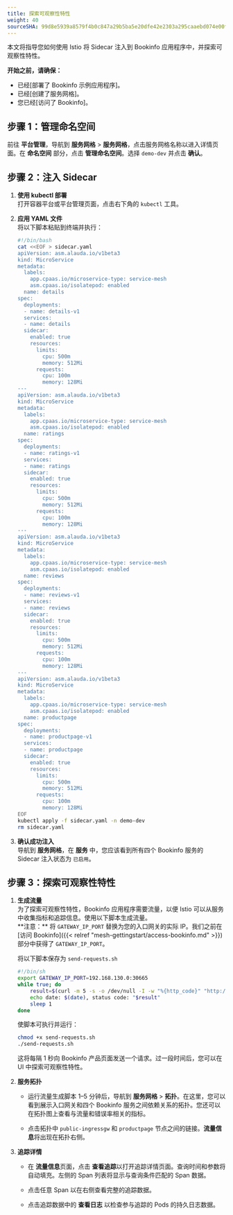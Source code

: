 ```yaml
---
title: 探索可观察性特性
weight: 40
sourceSHA: 99d8e5939a8579f4b0c847a29b5ba5e20dfe42e2303a295caaebd074e00faa0a
---
```


本文将指导您如何使用 Istio 将 Sidecar 注入到 Bookinfo 应用程序中，并探索可观察性特性。

**开始之前，请确保：**

- 已经\[部署了 Bookinfo 示例应用程序]。
- 已经\[创建了服务网格]。
- 您已经\[访问了 Bookinfo]。

## 步骤 1：管理命名空间

前往 **平台管理**，导航到 **服务网格** > **服务网格**，点击服务网格名称以进入详情页面。在 **命名空间** 部分，点击 **管理命名空间**。选择 `demo-dev` 并点击 **确认**。

## 步骤 2：注入 Sidecar

1. **使用 kubectl 部署**\
   打开容器平台或平台管理页面，点击右下角的 `kubectl` 工具。

2. **应用 YAML 文件**\
   将以下脚本粘贴到终端并执行：
   ```bash
   #!/bin/bash
   cat <<EOF > sidecar.yaml
   apiVersion: asm.alauda.io/v1beta3
   kind: MicroService
   metadata:
     labels:
       app.cpaas.io/microservice-type: service-mesh
       asm.cpaas.io/isolatepod: enabled
     name: details
   spec:
     deployments:
     - name: details-v1
     services:
     - name: details
     sidecar:
       enabled: true
       resources:
         limits:
           cpu: 500m
           memory: 512Mi
         requests:
           cpu: 100m
           memory: 128Mi
   ---
   apiVersion: asm.alauda.io/v1beta3
   kind: MicroService
   metadata:
     labels:
       app.cpaas.io/microservice-type: service-mesh
       asm.cpaas.io/isolatepod: enabled
     name: ratings
   spec:
     deployments:
     - name: ratings-v1
     services:
     - name: ratings
     sidecar:
       enabled: true
       resources:
         limits:
           cpu: 500m
           memory: 512Mi
         requests:
           cpu: 100m
           memory: 128Mi
   ---
   apiVersion: asm.alauda.io/v1beta3
   kind: MicroService
   metadata:
     labels:
       app.cpaas.io/microservice-type: service-mesh
       asm.cpaas.io/isolatepod: enabled
     name: reviews
   spec:
     deployments:
     - name: reviews-v1
     services:
     - name: reviews
     sidecar:
       enabled: true
       resources:
         limits:
           cpu: 500m
           memory: 512Mi
         requests:
           cpu: 100m
           memory: 128Mi
   ---
   apiVersion: asm.alauda.io/v1beta3
   kind: MicroService
   metadata:
     labels:
       app.cpaas.io/microservice-type: service-mesh
       asm.cpaas.io/isolatepod: enabled
     name: productpage
   spec:
     deployments:
     - name: productpage-v1
     services:
     - name: productpage
     sidecar:
       enabled: true
       resources:
         limits:
           cpu: 500m
           memory: 512Mi
         requests:
           cpu: 100m
           memory: 128Mi
   EOF
   kubectl apply -f sidecar.yaml -n demo-dev
   rm sidecar.yaml
   ```

3. **确认成功注入**\
   导航到 **服务网格**，在 **服务** 中，您应该看到所有四个 Bookinfo 服务的 Sidecar 注入状态为 `已启用`。

## 步骤 3：探索可观察性特性

1. **生成流量**\
   为了探索可观察性特性，Bookinfo 应用程序需要流量，以便 Istio 可以从服务中收集指标和追踪信息。使用以下脚本生成流量。\
   \*\*注意：\*\* 将 `GATEWAY_IP_PORT` 替换为您的入口网关的实际 IP。我们之前在 \[访问 Bookinfo]\({{< relref "mesh-gettingstart/access-bookinfo.md" >}}) 部分中获得了 `GATEWAY_IP_PORT`。

   将以下脚本保存为 `send-requests.sh`

   ```bash
   #!/bin/sh
   export GATEWAY_IP_PORT=192.168.130.0:30665
   while true; do
       result=$(curl -m 5 -s -o /dev/null -I -w "%{http_code}" "http://$GATEWAY_IP_PORT/productpage")
       echo date: $(date), status code: "$result"
       sleep 1
   done
   ```

   使脚本可执行并运行：

   ```bash
   chmod +x send-requests.sh
   ./send-requests.sh
   ```

   这将每隔 1 秒向 Bookinfo 产品页面发送一个请求。过一段时间后，您可以在 UI 中探索可观察性特性。

2. **服务拓扑**
   - 运行流量生成脚本 1–5 分钟后，导航到 **服务网格** > **拓扑**。在这里，您可以看到展示入口网关和四个 Bookinfo 服务之间依赖关系的拓扑。您还可以在拓扑图上查看与流量和错误率相关的指标。

   - 点击拓扑中 `public-ingressgw` 和 `productpage` 节点之间的链接。**流量信息**将出现在拓扑右侧。

3. **追踪详情**
   - 在 **流量信息**页面，点击 **查看追踪**以打开追踪详情页面。查询时间和参数将自动填充。左侧的 Span 列表将显示与查询条件匹配的 Span 数据。

   - 点击任意 Span 以在右侧查看完整的追踪数据。

   - 点击追踪数据中的 **查看日志** 以检查参与追踪的 Pods 的持久日志数据。
